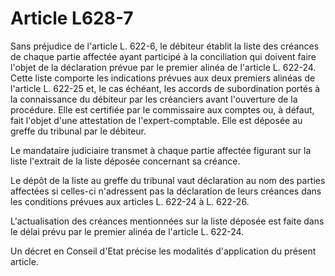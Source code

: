 # Article L628-7

Sans préjudice de l'article L. 622-6, le débiteur établit la liste des créances de chaque partie affectée ayant participé à la conciliation qui doivent faire l'objet de la déclaration prévue par le premier alinéa de l'article L. 622-24. Cette liste comporte les indications prévues aux deux premiers alinéas de l'article L. 622-25 et, le cas échéant, les accords de subordination portés à la connaissance du débiteur par les créanciers avant l'ouverture de la procédure. Elle est certifiée par le commissaire aux comptes ou, à défaut, fait l'objet d'une attestation de l'expert-comptable. Elle est déposée au greffe du tribunal par le débiteur.

Le mandataire judiciaire transmet à chaque partie affectée figurant sur la liste l'extrait de la liste déposée concernant sa créance.

Le dépôt de la liste au greffe du tribunal vaut déclaration au nom des parties affectées si celles-ci n'adressent pas la déclaration de leurs créances dans les conditions prévues aux articles L. 622-24 à L. 622-26.

L'actualisation des créances mentionnées sur la liste déposée est faite dans le délai prévu par le premier alinéa de l'article L. 622-24.

Un décret en Conseil d'Etat précise les modalités d'application du présent article.
